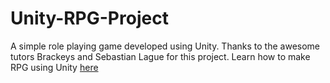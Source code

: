 # Unity-RPG-Project
A simple role playing game developed using Unity. Thanks to the awesome tutors Brackeys and Sebastian Lague for this project.
Learn how to make RPG using Unity [here](youtu.be/nu5nyrB9U_o)

